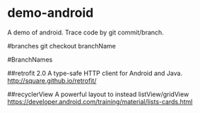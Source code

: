 # demo-android
A demo of android.
Trace code by git commit/branch.

#branches
git checkout branchName

#BranchNames

##retrofit 2.0
A type-safe HTTP client for Android and Java.
http://square.github.io/retrofit/

##recyclerView
A powerful layout to instead listView/gridView
https://developer.android.com/training/material/lists-cards.html
